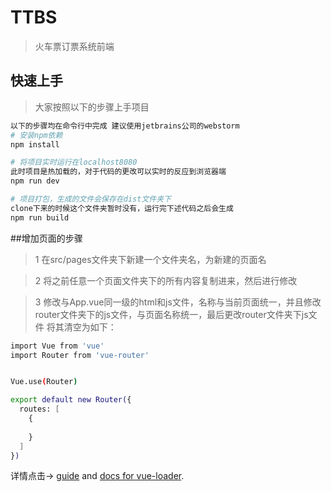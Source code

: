 # TTBS

> 火车票订票系统前端

## 快速上手
>大家按照以下的步骤上手项目

``` bash
以下的步骤均在命令行中完成 建议使用jetbrains公司的webstorm
# 安装npm依赖
npm install

# 将项目实时运行在localhost8080
此时项目是热加载的，对于代码的更改可以实时的反应到浏览器端
npm run dev

# 项目打包，生成的文件会保存在dist文件夹下
clone下来的时候这个文件夹暂时没有，运行完下述代码之后会生成
npm run build


```

##增加页面的步骤
>1 在src/pages文件夹下新建一个文件夹名，为新建的页面名

>2 将之前任意一个页面文件夹下的所有内容复制进来，然后进行修改

>3 修改与App.vue同一级的html和js文件，名称与当前页面统一，并且修改router文件夹下的js文件，与页面名称统一，最后更改router文件夹下js文件
将其清空为如下：
```bash
import Vue from 'vue'
import Router from 'vue-router'


Vue.use(Router)

export default new Router({
  routes: [
    {
      
    }
  ]
})

```

详情点击-> [guide](http://vuejs-templates.github.io/webpack/) and [docs for vue-loader](http://vuejs.github.io/vue-loader).
